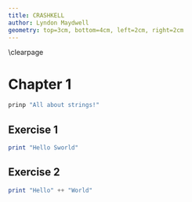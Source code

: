 ```yaml
---
title: CRASHKELL
author: Lyndon Maydwell
geometry: top=3cm, bottom=4cm, left=2cm, right=2cm
---
```


\clearpage

# Chapter 1

```haskell
prinp "All about strings!"
```

## Exercise 1

```haskell
print "Hello Sworld"
```

## Exercise 2

```haskell
print "Hello" ++ "World"
```
